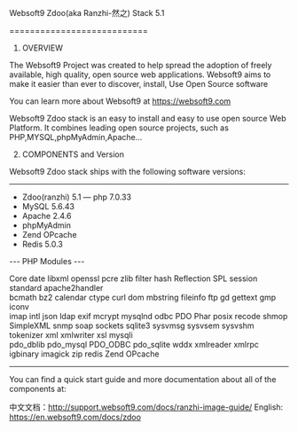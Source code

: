 Websoft9 Zdoo(aka Ranzhi-然之) Stack 5.1

===========================

1. OVERVIEW

The Websoft9 Project was created to help spread the adoption of freely
available, high quality, open source web applications. Websoft9 aims to make
it easier than ever to discover, install, Use Open Source software

You can learn more about Websoft9 at https://websoft9.com

Websoft9 Zdoo stack is an easy to install and easy to use open source Web 
Platform. It combines leading open source projects, such as PHP,MYSQL,phpMyAdmin,Apache...


2. COMPONENTS and Version

Websoft9 Zdoo stack ships with the following software versions:

********
- Zdoo(ranzhi) 5.1
— php 7.0.33
- MySQL 5.6.43
- Apache 2.4.6
- phpMyAdmin
- Zend OPcache
- Redis 5.0.3

--- PHP Modules ---

Core  date  libxml  openssl  pcre  zlib  filter  hash  Reflection  SPL  session  standard  apache2handler  
bcmath  bz2  calendar  ctype  curl  dom  mbstring  fileinfo  ftp  gd  gettext  gmp  iconv  
imap  intl  json  ldap  exif  mcrypt  mysqlnd  odbc  PDO  Phar  posix  recode  shmop  
SimpleXML  snmp  soap  sockets  sqlite3  sysvmsg  sysvsem  sysvshm  tokenizer  xml  xmlwriter  xsl  mysqli  
pdo_dblib  pdo_mysql  PDO_ODBC  pdo_sqlite  wddx  xmlreader  xmlrpc  igbinary  imagick  zip  redis  Zend OPcache  


********


You can find a quick start guide and more documentation about all of the components at:

中文文档：http://support.websoft9.com/docs/ranzhi-image-guide/
English: https://en.websoft9.com/docs/zdoo
